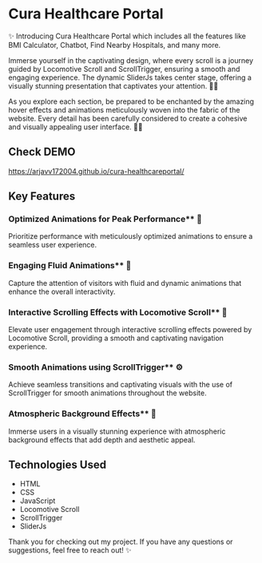 # Cura Healthcare Portal

✨ Introducing Cura Healthcare Portal which includes all the features like BMI Calculator, Chatbot, Find Nearby Hospitals, and many more.

Immerse yourself in the captivating design, where every scroll is a journey guided by Locomotive Scroll and ScrollTrigger, ensuring a smooth and engaging experience. The dynamic SliderJs takes center stage, offering a visually stunning presentation that captivates your attention. 🌈🚀

As you explore each section, be prepared to be enchanted by the amazing hover effects and animations meticulously woven into the fabric of the website. Every detail has been carefully considered to create a cohesive and visually appealing user interface. 🎨✨

## Check DEMO 
https://arjavv172004.github.io/cura-healthcareportal/

## Key Features

 ### Optimized Animations for Peak Performance** 🚀
 Prioritize performance with meticulously optimized animations to ensure a seamless user experience.

### Engaging Fluid Animations** 💫
Capture the attention of visitors with fluid and dynamic animations that enhance the overall interactivity.

### Interactive Scrolling Effects with Locomotive Scroll** 🔄
Elevate user engagement through interactive scrolling effects powered by Locomotive Scroll, providing a smooth and captivating navigation experience.

### Smooth Animations using ScrollTrigger** ⚙️
Achieve seamless transitions and captivating visuals with the use of ScrollTrigger for smooth animations throughout the website.

### Atmospheric Background Effects** 🌌
Immerse users in a visually stunning experience with atmospheric background effects that add depth and aesthetic appeal.


## Technologies Used

- HTML
- CSS
- JavaScript
- Locomotive Scroll
- ScrollTrigger
- SliderJs

Thank you for checking out my project. If you have any questions or suggestions, feel free to reach out! ✨
